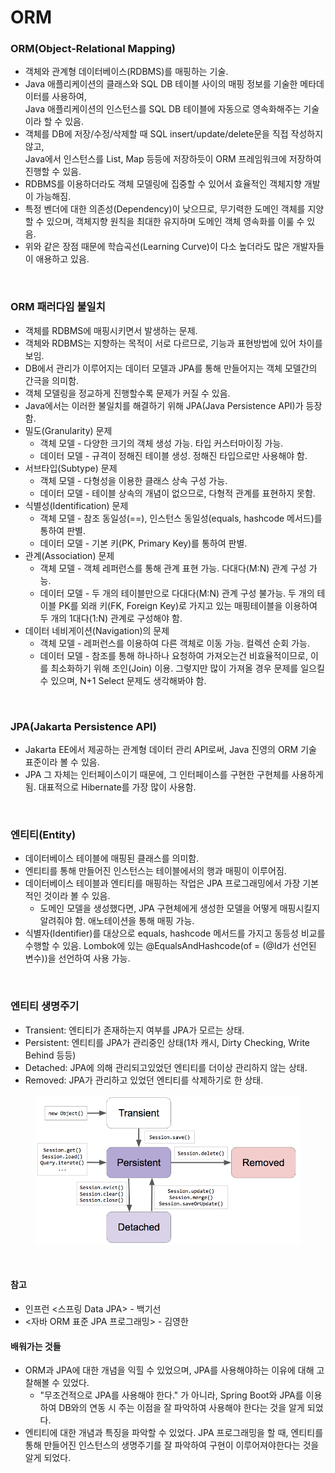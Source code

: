 # ORM

### ORM(Object-Relational Mapping)
* 객체와 관계형 데이터베이스(RDBMS)를 매핑하는 기술.
* Java 애플리케이션의 클래스와 SQL DB 테이블 사이의 매핑 정보를 기술한 메타데이터를 사용하여,  
  Java 애플리케이션의 인스턴스를 SQL DB 테이블에 자동으로 영속화해주는 기술이라 할 수 있음.  
* 객체를 DB에 저장/수정/삭제할 때 SQL insert/update/delete문을 직접 작성하지 않고,  
  Java에서 인스턴스를 List, Map 등등에 저장하듯이 ORM 프레임워크에 저장하여 진행할 수 있음.
* RDBMS를 이용하더라도 객체 모델링에 집중할 수 있어서 효율적인 객체지향 개발이 가능해짐.
* 특정 벤더에 대한 의존성(Dependency)이 낮으므로, 무기력한 도메인 객체를 지양할 수 있으며, 객체지향 원칙을 최대한 유지하며 도메인 객체 영속화를 이룰 수 있음.
* 위와 같은 장점 때문에 학습곡선(Learning Curve)이 다소 높더라도 많은 개발자들이 애용하고 있음.

<br>

### ORM 패러다임 불일치
* 객체를 RDBMS에 매핑시키면서 발생하는 문제.
* 객체와 RDBMS는 지향하는 목적이 서로 다르므로, 기능과 표현방법에 있어 차이를 보임.
* DB에서 관리가 이루어지는 데이터 모델과 JPA를 통해 만들어지는 객체 모델간의 간극을 의미함.
* 객체 모델링을 정교하게 진행할수록 문제가 커질 수 있음.
* Java에서는 이러한 불일치를 해결하기 위해 JPA(Java Persistence API)가 등장함.
* 밀도(Granularity) 문제
  * 객체 모델 - 다양한 크기의 객체 생성 가능. 타입 커스터마이징 가능.
  * 데이터 모델 - 규격이 정해진 테이블 생성. 정해진 타입으로만 사용해야 함.
* 서브타입(Subtype) 문제
  * 객체 모델 - 다형성을 이용한 클래스 상속 구성 가능.
  * 데이터 모델 - 테이블 상속의 개념이 없으므로, 다형적 관계를 표현하지 못함.
* 식별성(Identification) 문제
  * 객체 모델 - 참조 동일성(==), 인스턴스 동일성(equals, hashcode 메서드)를 통하여 판별.
  * 데이터 모델 - 기본 키(PK, Primary Key)를 통하여 판별.
* 관계(Association) 문제
  * 객체 모델 - 객체 레퍼런스를 통해 관계 표현 가능. 다대다(M:N) 관계 구성 가능.
  * 데이터 모델 - 두 개의 테이블만으로 다대다(M:N) 관계 구성 불가능. 두 개의 테이블 PK를 외래 키(FK, Foreign Key)로 가지고 있는 매핑테이블을 이용하여 두 개의 1대다(1:N) 관계로 구성해야 함.
* 데이터 네비게이션(Navigation)의 문제
  * 객체 모델 - 레퍼런스를 이용하여 다른 객체로 이동 가능. 컬렉션 순회 가능.
  * 데이터 모델 - 참조를 통해 하나하나 요청하여 가져오는건 비효율적이므로, 이를 최소화하기 위해 조인(Join) 이용. 그렇지만 많이 가져올 경우 문제를 일으킬 수 있으며, N+1 Select 문제도 생각해봐야 함.

<br>

### JPA(Jakarta Persistence API)
* Jakarta EE에서 제공하는 관계형 데이터 관리 API로써, Java 진영의 ORM 기술 표준이라 볼 수 있음.
* JPA 그 자체는 인터페이스이기 때문에, 그 인터페이스를 구현한 구현체를 사용하게 됨. 대표적으로 Hibernate를 가장 많이 사용함.

<br>

### 엔티티(Entity)
* 데이터베이스 테이블에 매핑된 클래스를 의미함.
* 엔티티를 통해 만들어진 인스턴스는 테이블에서의 행과 매핑이 이루어짐.
* 데이터베이스 테이블과 엔티티를 매핑하는 작업은 JPA 프로그래밍에서 가장 기본적인 것이라 볼 수 있음.
  * 도메인 모델을 생성했다면, JPA 구현체에게 생성한 모델을 어떻게 매핑시킬지 알려줘야 함. 애노테이션을 통해 매핑 가능.
* 식별자(Identifier)를 대상으로 equals, hashcode 메서드를 가지고 동등성 비교를 수행할 수 있음. Lombok에 있는 @EqualsAndHashcode(of = (@Id가 선언된 변수))을 선언하여 사용 가능.

<br>

### 엔티티 생명주기
* Transient: 엔티티가 존재하는지 여부를 JPA가 모르는 상태.
* Persistent: 엔티티를 JPA가 관리중인 상태(1차 캐시, Dirty Checking, Write Behind 등등)
* Detached: JPA에 의해 관리되고있었던 엔티티를 더이상 관리하지 않는 상태.
* Removed: JPA가 관리하고 있었던 엔티티를 삭제하기로 한 상태.

<figure><img src="./images/entity-lifecycle.png" alt=""></figure>

<br>

#### 참고
* 인프런 <스프링 Data JPA> - 백기선
* <자바 ORM 표준 JPA 프로그래밍> - 김영한

#### 배워가는 것들
* ORM과 JPA에 대한 개념을 익힐 수 있었으며, JPA를 사용해야하는 이유에 대해 고찰해볼 수 있었다.
  * "무조건적으로 JPA를 사용해야 한다." 가 아니라, Spring Boot와 JPA를 이용하여 DB와의 연동 시 주는 이점을 잘 파악하여 사용해야 한다는 것을 알게 되었다.
* 엔티티에 대한 개념과 특징을 파악할 수 있었다. JPA 프로그래밍을 할 때, 엔티티를 통해 만들어진 인스턴스의 생명주기를 잘 파악하여 구현이 이루어져야한다는 것을 알게 되었다.
